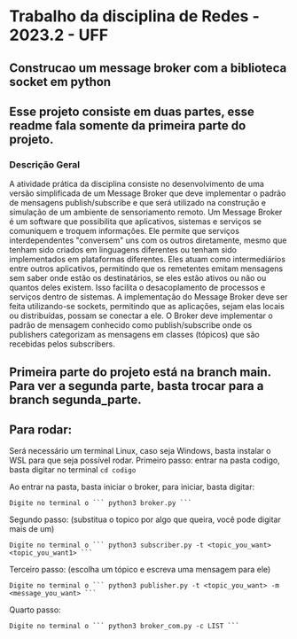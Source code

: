 # Trabalho da disciplina de Redes - 2023.2 - UFF

## Construcao um message broker com a biblioteca socket em python


## Esse projeto consiste em duas partes, esse readme fala somente da primeira parte do projeto. 


### Descrição Geral


A atividade prática da disciplina consiste no desenvolvimento de uma versão simplificada de um Message Broker que deve implementar o padrão de mensagens publish/subscribe e que será utilizado na construção e simulação de um ambiente de sensoriamento remoto.
Um Message Broker é um software que possibilita que aplicativos, sistemas e serviços se comuniquem e troquem informações. Ele permite que serviços interdependentes "conversem" uns com os outros diretamente, mesmo que tenham sido criados em linguagens diferentes ou tenham sido implementados em plataformas diferentes. Eles atuam como intermediários entre outros aplicativos, permitindo que os remetentes emitam mensagens sem saber onde estão os destinatários, se eles estão ativos ou não ou quantos deles existem. Isso facilita o desacoplamento de processos e serviços dentro de sistemas.
A implementação do Message Broker deve ser feita utilizando-se sockets, permitindo que as aplicações, sejam elas locais ou distribuídas, possam se conectar a ele. O Broker deve implementar o padrão de mensagem conhecido como publish/subscribe onde os publishers categorizam as mensagens em classes (tópicos) que são recebidas pelos subscribers.


## Primeira parte do projeto está na branch main. Para ver a segunda parte, basta trocar para a branch segunda_parte.


## Para rodar:

Será necessário um terminal Linux, caso seja Windows, basta instalar o WSL para que seja possível rodar.
Primeiro passo: entrar na pasta codigo, basta digitar no terminal ```cd codigo``` 


Ao entrar na pasta, basta iniciar o broker, para iniciar, basta digitar:


    Digite no terminal o ``` python3 broker.py ```

Segundo passo: (substitua o topico por algo que queira, você pode digitar mais de um)


    Digite no terminal o ``` python3 subscriber.py -t <topic_you_want> <topic_you_want1> ```

Terceiro passo: (escolha um tópico e escreva uma mensagem para ele)


    Digite no terminal o ``` python3 publisher.py -t <topic_you_want> -m <message_you_want> ```

Quarto passo:


    Digite no terminal o ``` python3 broker_com.py -c LIST ```

